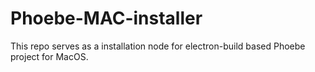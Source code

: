 # Phoebe-MAC-installer
This repo serves as a installation node for electron-build based Phoebe project for MacOS.
